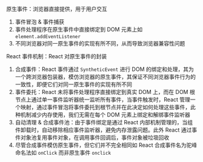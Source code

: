 原生事件：浏览器直接提供，用于用户交互

1. 事件冒泡 & 事件捕获
2. 事件处理程序在原生事件中直接绑定到 DOM 元素上如 `element.addEventListener`
3. 不同浏览器对同一原生事件的实现有所不同，从而导致浏览器兼容性问题

React 事件机制：React 对原生事件的封装

1. 合成事件：React 事件通过 `SyntheticEvent` 进行 DOM 的绑定和处理，其为一个跨浏览器包装器，模仿浏览器的原生事件，其保证不同浏览器事件行为的一致性，即便它们对同一原生事件的实现有所不同
2. 事件委托：React 未将事件处理程序直接绑定到真实 DOM 上，而在 DOM 根节点上通过单一事件监听器统一监听所有事件，当事件触发时，React 管理一个映射，通过事件冒泡将事件委托到根节点并在此决定如何处理这些事件，此种机制减少内存使用，我们无需在每个 DOM 元素上绑定和解绑事件监听器
3. 自动清理 & 合成事件池：由于事件绑定是通过 React 内部机制管理的，当组件卸载时，自动移除相应事件监听器，避免内存泄露问题。此外 React 通过事件对象池复用事件对象，在调用事件回调后，事件对象被垃圾回收
4. 尽管合成事件模仿原生事件，但它们并不完全相同如 React 合成事件名为驼峰命名法如 `onClick` 而非原生事件 `onclick`